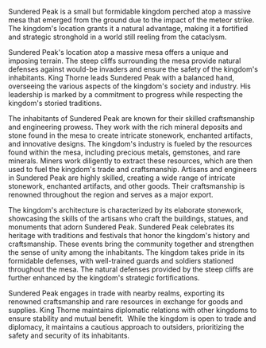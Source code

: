 Sundered Peak is a small but formidable kingdom perched atop a massive mesa that emerged from the ground due to the impact of the meteor strike. The kingdom's location grants it a natural advantage, making it a fortified and strategic stronghold in a world still reeling from the cataclysm.

Sundered Peak's location atop a massive mesa offers a unique and imposing terrain. The steep cliffs surrounding the mesa provide natural defenses against would-be invaders and ensure the safety of the kingdom's inhabitants. King Thorne leads Sundered Peak with a balanced hand, overseeing the various aspects of the kingdom's society and industry. His leadership is marked by a commitment to progress while respecting the kingdom's storied traditions.

The inhabitants of Sundered Peak are known for their skilled craftsmanship and engineering prowess. They work with the rich mineral deposits and stone found in the mesa to create intricate stonework, enchanted artifacts, and innovative designs. The kingdom's industry is fueled by the resources found within the mesa, including precious metals, gemstones, and rare minerals. Miners work diligently to extract these resources, which are then used to fuel the kingdom's trade and craftsmanship. Artisans and engineers in Sundered Peak are highly skilled, creating a wide range of intricate stonework, enchanted artifacts, and other goods. Their craftsmanship is renowned throughout the region and serves as a major export.

The kingdom's architecture is characterized by its elaborate stonework, showcasing the skills of the artisans who craft the buildings, statues, and monuments that adorn Sundered Peak. Sundered Peak celebrates its heritage with traditions and festivals that honor the kingdom's history and craftsmanship. These events bring the community together and strengthen the sense of unity among the inhabitants. The kingdom takes pride in its formidable defenses, with well-trained guards and soldiers stationed throughout the mesa. The natural defenses provided by the steep cliffs are further enhanced by the kingdom's strategic fortifications.

Sundered Peak engages in trade with nearby realms, exporting its renowned craftsmanship and rare resources in exchange for goods and supplies. King Thorne maintains diplomatic relations with other kingdoms to ensure stability and mutual benefit.  While the kingdom is open to trade and diplomacy, it maintains a cautious approach to outsiders, prioritizing the safety and security of its inhabitants.